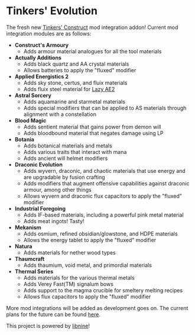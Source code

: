 # Tinkers' Evolution

The fresh new [Tinkers' Construct](https://github.com/SlimeKnights/TinkersConstruct) mod integration addon!
Current mod integration modules are as follows:

* **Construct's Armoury**
    * Adds armour material analogues for all the tool materials
* **Actually Additions**
    * Adds black quartz and AA crystal materials
    * Allows batteries to apply the "fluxed" modifier
* **Applied Energistics 2**
    * Adds sky stone, certus, and fluix materials
    * Adds fluix steel material for [Lazy AE2](https://github.com/phantamanta44/Lazy-AE2)
* **Astral Sorcery**
    * Adds aquamarine and starmetal materials
    * Adds special modifiers that can be applied to AS materials through alignment with a constellation
* **Blood Magic**
    * Adds sentient material that gains power from demon will
    * Adds bloodbound material that negates damage using LP
* **Botania**
    * Adds botanical materials and metals
    * Adds various traits that interact with mana
    * Adds ancient will helmet modifiers
* **Draconic Evolution**
    * Adds wyvern, draconic, and chaotic materials that use energy and are upgradable by fusion crafting
    * Adds modifiers that augment offensive capabilities against draconic armour, among other things
    * Allows wyvern and draconic flux capacitors to apply the "fluxed" modifier
* **Industrial Foregoing**
    * Adds IF-based materials, including a powerful pink metal material
    * Adds meat ingots! Tasty!
* **Mekanism**
    * Adds osmium, refined obsidian/glowstone, and HDPE materials
    * Allows the energy tablet to apply the "fluxed" modifier
* **Natura**
    * Adds materials for nether wood types
* **Thaumcraft**
    * Adds thaumium, void metal, and primordial materials
* **Thermal Series**
    * Adds materials for the various thermal metals
    * Adds Verey Fast(TM) signalum bows
    * Adds support to the magma crucible for smeltery melting recipes
    * Allows flux capacitors to apply the "fluxed" modifier

More mod integrations will be added as development goes on.
The current plans for the future can be found [here](https://github.com/phantamanta44/tinkers-evolution/blob/1.12.2/TODO.md).

This project is powered by [libnine](https://github.com/phantamanta44/libnine)!
